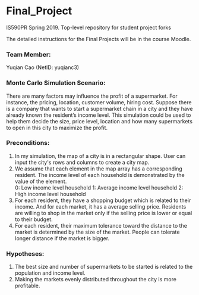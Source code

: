 # Final_Project
IS590PR Spring 2019. Top-level repository for student project forks

The detailed instructions for the Final Projects will be in the course Moodle.

### Team Member:
Yuqian Cao (NetID: yuqianc3) 

### Monte Carlo Simulation Scenario:
There are many factors may influence the profit of a supermarket. For instance, the pricing, location, customer volume, hiring cost. Suppose there is a company that wants to start a supermarket chain in a city and they have already known the resident’s income level. This simulation could be used to help them decide the size, price level, location and how many supermarkets to open in this city to maximize the profit.

### Preconditions: 
1. In my simulation, the map of a city is in a rectangular shape. User can input the city's rows and columns to create a city map. 
2. We assume that each element in the map array has a corresponding resident. The income level of each household is demonstrated by the value of the element.   
    0: Low income level household
    1: Average income level household
    2: High income level household
3. For each resident, they have a shopping budget which is related to their income. And for each market, it has a average selling price. Residents are willing to shop in the market only if the selling price is lower or equal to their budget.
4. For each resident, their maximum tolerance toward the distance to the market is determined by the size of the market. People can tolerate longer distance if the market is bigger.

### Hypotheses: 

1. The best size and number of supermarkets to be started is related to the population and income level.
2. Making the markets evenly distributed throughout the city is more profitable.
